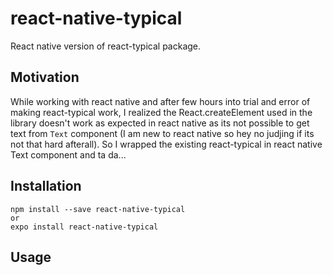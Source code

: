 # react-native-typical
React native version of react-typical package.

## Motivation
While working with react native and after few hours into trial and error of making react-typical work, I realized the React.createElement used in the library doesn't work as expected in react native as its not possible to get text from `Text` component (I am new to react native so hey no judjing if its not that hard afterall). 
So I wrapped the existing react-typical in react native Text component and ta da...

## Installation
```
npm install --save react-native-typical
or
expo install react-native-typical
```

## Usage
```
```



